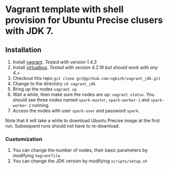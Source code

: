 Vagrant template with shell provision for Ubuntu Precise clusers with JDK 7.
===========

## Installation
1. Install [vagrant](//www.vagrantup.com). *Tested with version 1.4.3*
2. Install [virtualbox](//www.virtualbox.org). *Tested with version 4.2.16 but should work with any 4.+*
3. Checkout this repo `git clone git@github.com:ngbinh/vagrant_jdk.git`
4. Change to the directory `cd vagrant_jdk`
5. Bring up the nodes `vagrant up`
6. Wait a while, then make sure the nodes are up: `vagrant status`. You should see three nodes named `spark-master`, `spark-worker-1` and `spark-worker-2` running. 
7. Access the nodes with user `spark-user` and password `spark`.

Note that it will take a while to download Ubuntu Precise image at the first run. Subsequent runs should not have to re-download. 

### Customization
1. You can change the number of nodes, their basic parameters by modifying `Vagrantfile`.
2. You can change the JDK version by modifying `scripts/setup.sh`


